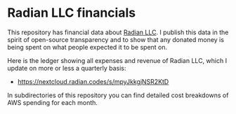 # Radian LLC financials

This repository has financial data about [Radian
LLC](https://radian.codes). I publish this data in the spirit of
open-source transparency and to show that any donated money is being
spent on what people expected it to be spent on.

Here is the ledger showing all expenses and revenue of Radian LLC,
which I update on more or less a quarterly basis:
* <https://nextcloud.radian.codes/s/mpyJkkgjNSR2KtD>

In subdirectories of this repository you can find detailed cost
breakdowns of AWS spending for each month.
